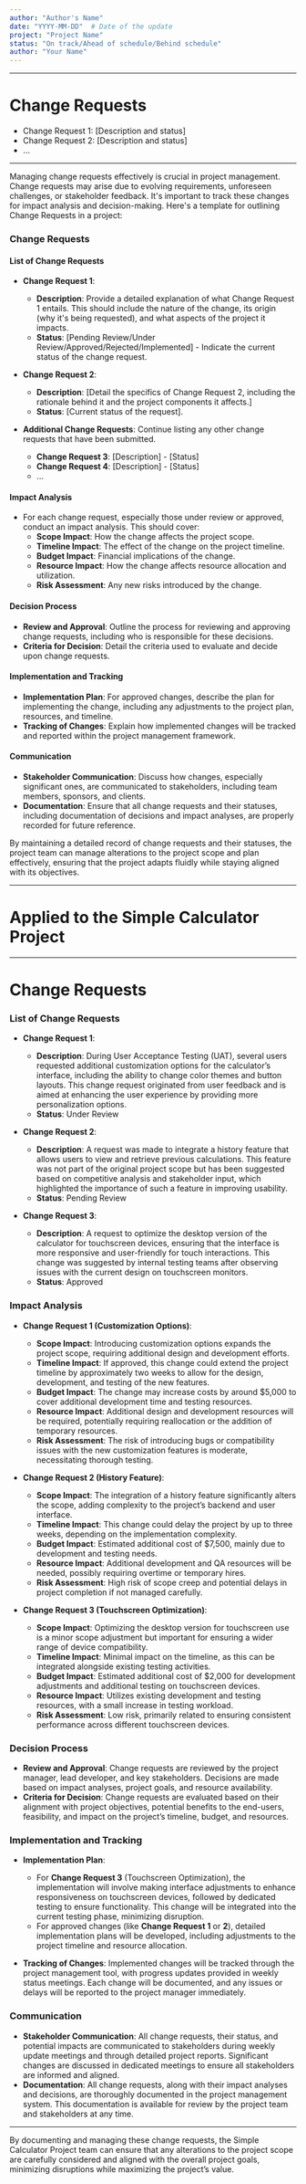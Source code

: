 ```yaml
---
author: "Author's Name"
date: "YYYY-MM-DD"  # Date of the update
project: "Project Name"
status: "On track/Ahead of schedule/Behind schedule"
author: "Your Name"
---
```

---
# Change Requests

- Change Request 1: [Description and status]
- Change Request 2: [Description and status]
- ...

---
Managing change requests effectively is crucial in project management. Change requests may arise due to evolving requirements, unforeseen challenges, or stakeholder feedback. It's important to track these changes for impact analysis and decision-making. Here's a template for outlining Change Requests in a project:

### Change Requests

#### List of Change Requests
- **Change Request 1**:
  - **Description**: Provide a detailed explanation of what Change Request 1 entails. This should include the nature of the change, its origin (why it's being requested), and what aspects of the project it impacts.
  - **Status**: [Pending Review/Under Review/Approved/Rejected/Implemented] - Indicate the current status of the change request.

- **Change Request 2**:
  - **Description**: [Detail the specifics of Change Request 2, including the rationale behind it and the project components it affects.]
  - **Status**: [Current status of the request].

- **Additional Change Requests**: Continue listing any other change requests that have been submitted.
  - **Change Request 3**: [Description] - [Status]
  - **Change Request 4**: [Description] - [Status]
  - ...

#### Impact Analysis
- For each change request, especially those under review or approved, conduct an impact analysis. This should cover:
  - **Scope Impact**: How the change affects the project scope.
  - **Timeline Impact**: The effect of the change on the project timeline.
  - **Budget Impact**: Financial implications of the change.
  - **Resource Impact**: How the change affects resource allocation and utilization.
  - **Risk Assessment**: Any new risks introduced by the change.

#### Decision Process
- **Review and Approval**: Outline the process for reviewing and approving change requests, including who is responsible for these decisions.
- **Criteria for Decision**: Detail the criteria used to evaluate and decide upon change requests.

#### Implementation and Tracking
- **Implementation Plan**: For approved changes, describe the plan for implementing the change, including any adjustments to the project plan, resources, and timeline.
- **Tracking of Changes**: Explain how implemented changes will be tracked and reported within the project management framework.

#### Communication
- **Stakeholder Communication**: Discuss how changes, especially significant ones, are communicated to stakeholders, including team members, sponsors, and clients.
- **Documentation**: Ensure that all change requests and their statuses, including documentation of decisions and impact analyses, are properly recorded for future reference.

By maintaining a detailed record of change requests and their statuses, the project team can manage alterations to the project scope and plan effectively, ensuring that the project adapts fluidly while staying aligned with its objectives.

---
# Applied to the Simple Calculator Project 

---
# Change Requests

### List of Change Requests

- **Change Request 1**:
  - **Description**: During User Acceptance Testing (UAT), several users requested additional customization options for the calculator’s interface, including the ability to change color themes and button layouts. This change request originated from user feedback and is aimed at enhancing the user experience by providing more personalization options.
  - **Status**: Under Review

- **Change Request 2**:
  - **Description**: A request was made to integrate a history feature that allows users to view and retrieve previous calculations. This feature was not part of the original project scope but has been suggested based on competitive analysis and stakeholder input, which highlighted the importance of such a feature in improving usability.
  - **Status**: Pending Review

- **Change Request 3**:
  - **Description**: A request to optimize the desktop version of the calculator for touchscreen devices, ensuring that the interface is more responsive and user-friendly for touch interactions. This change was suggested by internal testing teams after observing issues with the current design on touchscreen monitors.
  - **Status**: Approved

### Impact Analysis

- **Change Request 1 (Customization Options)**:
  - **Scope Impact**: Introducing customization options expands the project scope, requiring additional design and development efforts.
  - **Timeline Impact**: If approved, this change could extend the project timeline by approximately two weeks to allow for the design, development, and testing of the new features.
  - **Budget Impact**: The change may increase costs by around $5,000 to cover additional development time and testing resources.
  - **Resource Impact**: Additional design and development resources will be required, potentially requiring reallocation or the addition of temporary resources.
  - **Risk Assessment**: The risk of introducing bugs or compatibility issues with the new customization features is moderate, necessitating thorough testing.

- **Change Request 2 (History Feature)**:
  - **Scope Impact**: The integration of a history feature significantly alters the scope, adding complexity to the project’s backend and user interface.
  - **Timeline Impact**: This change could delay the project by up to three weeks, depending on the implementation complexity.
  - **Budget Impact**: Estimated additional cost of $7,500, mainly due to development and testing needs.
  - **Resource Impact**: Additional development and QA resources will be needed, possibly requiring overtime or temporary hires.
  - **Risk Assessment**: High risk of scope creep and potential delays in project completion if not managed carefully.

- **Change Request 3 (Touchscreen Optimization)**:
  - **Scope Impact**: Optimizing the desktop version for touchscreen use is a minor scope adjustment but important for ensuring a wider range of device compatibility.
  - **Timeline Impact**: Minimal impact on the timeline, as this can be integrated alongside existing testing activities.
  - **Budget Impact**: Estimated additional cost of $2,000 for development adjustments and additional testing on touchscreen devices.
  - **Resource Impact**: Utilizes existing development and testing resources, with a small increase in testing workload.
  - **Risk Assessment**: Low risk, primarily related to ensuring consistent performance across different touchscreen devices.

### Decision Process

- **Review and Approval**: Change requests are reviewed by the project manager, lead developer, and key stakeholders. Decisions are made based on impact analyses, project goals, and resource availability.
- **Criteria for Decision**: Change requests are evaluated based on their alignment with project objectives, potential benefits to the end-users, feasibility, and impact on the project’s timeline, budget, and resources.

### Implementation and Tracking

- **Implementation Plan**:
  - For **Change Request 3** (Touchscreen Optimization), the implementation will involve making interface adjustments to enhance responsiveness on touchscreen devices, followed by dedicated testing to ensure functionality. This change will be integrated into the current testing phase, minimizing disruption.
  - For approved changes (like **Change Request 1** or **2**), detailed implementation plans will be developed, including adjustments to the project timeline and resource allocation.

- **Tracking of Changes**: Implemented changes will be tracked through the project management tool, with progress updates provided in weekly status meetings. Each change will be documented, and any issues or delays will be reported to the project manager immediately.

### Communication

- **Stakeholder Communication**: All change requests, their status, and potential impacts are communicated to stakeholders during weekly update meetings and through detailed project reports. Significant changes are discussed in dedicated meetings to ensure all stakeholders are informed and aligned.
- **Documentation**: All change requests, along with their impact analyses and decisions, are thoroughly documented in the project management system. This documentation is available for review by the project team and stakeholders at any time.

---

By documenting and managing these change requests, the Simple Calculator Project team can ensure that any alterations to the project scope are carefully considered and aligned with the overall project goals, minimizing disruptions while maximizing the project’s value.
